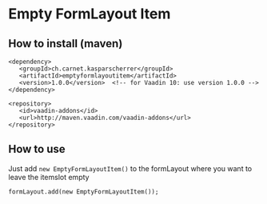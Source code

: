 # Empty FormLayout Item

## How to install (maven)
````
<dependency>
   <groupId>ch.carnet.kasparscherrer</groupId>
   <artifactId>emptyformlayoutitem</artifactId>
   <version>1.0.0</version>  <!-- for Vaadin 10: use version 1.0.0 -->
</dependency>
````
````
<repository>
   <id>vaadin-addons</id>
   <url>http://maven.vaadin.com/vaadin-addons</url>
</repository>

````

## How to use
Just add `new EmptyFormLayoutItem()` to the formLayout where you want to leave the itemslot empty
````
formLayout.add(new EmptyFormLayoutItem());
````